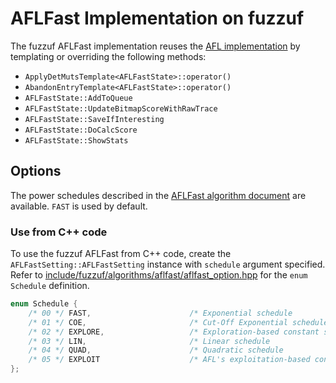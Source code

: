 # AFLFast Implementation on fuzzuf

The fuzzuf AFLFast implementation reuses the [AFL implementation](/docs/algorithms/AFL/algorithm_en.md) by templating or overriding the following methods:
- `ApplyDetMutsTemplate<AFLFastState>::operator()`
- `AbandonEntryTemplate<AFLFastState>::operator()`
- `AFLFastState::AddToQueue`
- `AFLFastState::UpdateBitmapScoreWithRawTrace`
- `AFLFastState::SaveIfInteresting`
- `AFLFastState::DoCalcScore`
- `AFLFastState::ShowStats`

## Options

The power schedules described in the [AFLFast algorithm document](/docs/algorithms/AFLFast/algorithm_en.md) are available. `FAST` is used by default.

### Use from C++ code

To use the fuzzuf AFLFast from C++ code, create the `AFLFastSetting::AFLFastSetting` instance with `schedule` argument specified. Refer to [include/fuzzuf/algorithms/aflfast/aflfast_option.hpp](/include/fuzzuf/algorithms/aflfast/aflfast_option.hpp) for the `enum Schedule` definition.

```cpp
enum Schedule {
    /* 00 */ FAST,                      /* Exponential schedule             */
    /* 01 */ COE,                       /* Cut-Off Exponential schedule     */
    /* 02 */ EXPLORE,                   /* Exploration-based constant sch.  */
    /* 03 */ LIN,                       /* Linear schedule                  */
    /* 04 */ QUAD,                      /* Quadratic schedule               */
    /* 05 */ EXPLOIT                    /* AFL's exploitation-based const.  */
};
```